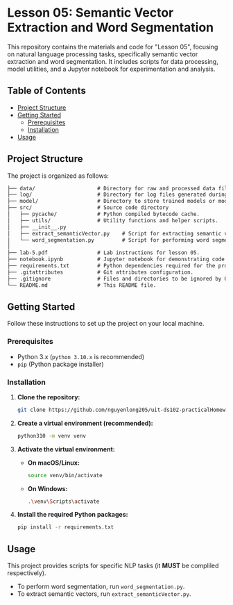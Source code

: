 # Lesson 05: Semantic Vector Extraction and Word Segmentation

This repository contains the materials and code for "Lesson 05", focusing on natural language processing tasks, specifically semantic vector extraction and word segmentation. It includes scripts for data processing, model utilities, and a Jupyter notebook for experimentation and analysis.

## Table of Contents

- [Project Structure](#project-structure)
- [Getting Started](#getting-started)
  - [Prerequisites](#prerequisites)
  - [Installation](#installation)
- [Usage](#usage)

## Project Structure

The project is organized as follows:
```txt
├── data/                    # Directory for raw and processed data files.
├── log/                     # Directory for log files generated during script execution.
├── model/                   # Directory to store trained models or model-related artifacts.
├── src/                     # Source code directory
│   ├── pycache/             # Python compiled bytecode cache.
│   ├── utils/               # Utility functions and helper scripts.
│   ├── __init__.py
│   ├── extract_semanticVector.py    # Script for extracting semantic vectors from text.
│   └── word_segmentation.py         # Script for performing word segmentation.
│
├── lab-5.pdf                # Lab instructions for lesson 05.
├── notebook.ipynb           # Jupyter notebook for demonstrating code (lab report).
├── requirements.txt         # Python dependencies required for the project.
├── .gitattributes           # Git attributes configuration.
├── .gitignore               # Files and directories to be ignored by Git.
└── README.md                # This README file.
```
## Getting Started

Follow these instructions to set up the project on your local machine.

### Prerequisites

* Python 3.x (`python 3.10.x` is recommended)
* `pip` (Python package installer)

### Installation

1.  **Clone the repository:**

    ```bash
    git clone https://github.com/nguyenlong205/uit-ds102-practicalHomework
    ```

2.  **Create a virtual environment (recommended):**

    ```bash
    python310 -m venv venv
    ```

3.  **Activate the virtual environment:**

    * **On macOS/Linux:**
        ```bash
        source venv/bin/activate
        ```
    * **On Windows:**
        ```bash
        .\venv\Scripts\activate
        ```

4.  **Install the required Python packages:**

    ```bash
    pip install -r requirements.txt
    ```

## Usage

This project provides scripts for specific NLP tasks (it **MUST** be compliled respectively).
* To perform word segmentation, run `word_segmentation.py`.
* To extract semantic vectors, run `extract_semanticVector.py`.

